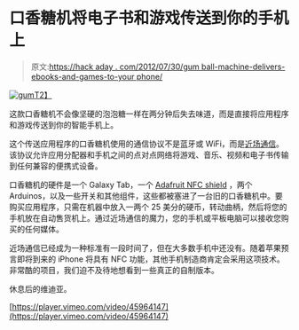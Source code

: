 # 口香糖机将电子书和游戏传送到你的手机上

> 原文:[https://hack aday . com/2012/07/30/gum ball-machine-delivers-ebooks-and-games-to-your phone/](https://hackaday.com/2012/07/30/gumball-machine-delivers-ebooks-and-games-to-your-phone/)

[![](../Images/b46cdcb21765102fa980113046196ef7.png "gum")T2】](http://hackaday.com/wp-content/uploads/2012/07/gum.png)

这款口香糖机不会像坚硬的泡泡糖一样在两分钟后失去味道，而是直接将应用程序和游戏传送到你的智能手机上。

这个传送应用程序的口香糖机使用的通信协议不是蓝牙或 WiFi，而是[近场通信](http://www.ecma-international.org/publications/standards/Ecma-340.htm)。该协议允许应用分配器和手机之间的点对点网络将游戏、音乐、视频和电子书传输到任何兼容的便携式设备。

口香糖机的硬件是一个 Galaxy Tab，一个 [Adafruit NFC shield](http://adafruit.com/products/789) ，两个 Arduinos，以及一些开关和其他组件，这些都被塞进了一台旧的口香糖机中。要购买应用程序，只需在机器中放入一两个 25 美分的硬币，转动曲柄，然后将您的手机放在自动售货机上。通过近场通信的魔力，您的手机或平板电脑可以接收您购买的任何媒体。

近场通信已经成为一种标准有一段时间了，但在大多数手机中还没有。随着苹果预言即将到来的 iPhone 将具有 NFC 功能，其他手机制造商肯定会采用这项技术。非常酷的项目，我们迫不及待地想看到一些真正的自制版本。

休息后的维迪亚。

[https://player.vimeo.com/video/45964147](https://player.vimeo.com/video/45964147)
